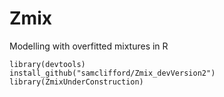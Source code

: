 # Zmix

Modelling with overfitted mixtures in R

``` 
library(devtools)
install_github("samclifford/Zmix_devVersion2")
library(ZmixUnderConstruction)
```
